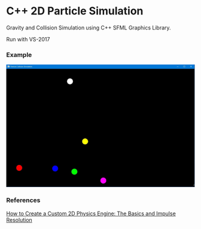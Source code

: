 # C++ 2D Particle Simulation
Gravity and Collision Simulation
using C++ SFML Graphics Library.

Run with VS-2017 


### Example

![alt text](https://github.com/SuyashMore/2D-Sphere-Collision-Simulation/blob/master/demo.JPG "Logo Title Text 1")


### References

[How to Create a Custom 2D Physics Engine: The Basics and Impulse Resolution](https://gamedevelopment.tutsplus.com/tutorials/how-to-create-a-custom-2d-physics-engine-the-basics-and-impulse-resolution--gamedev-6331)


